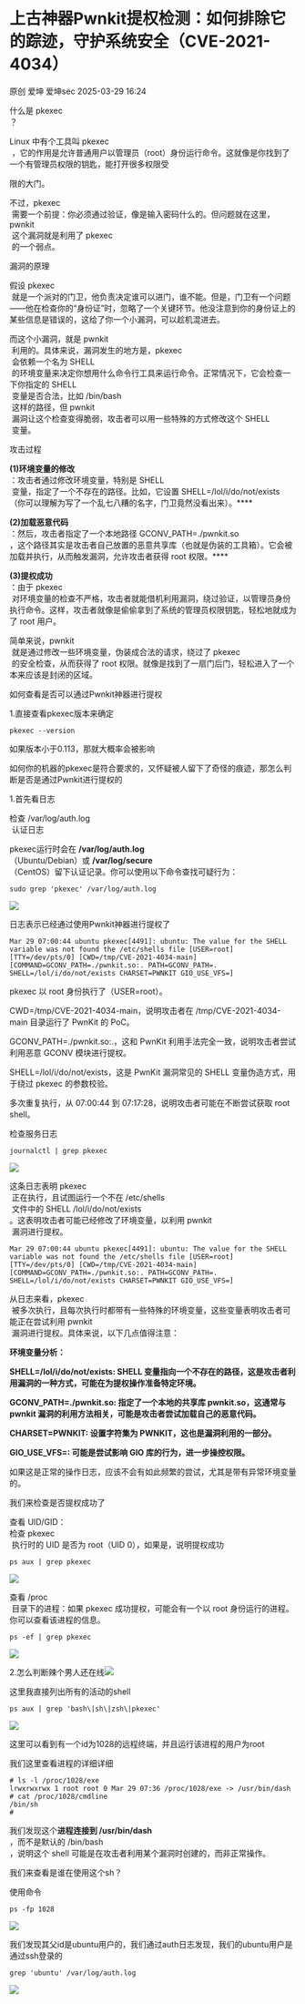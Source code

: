 #  上古神器Pwnkit提权检测：如何排除它的踪迹，守护系统安全（CVE-2021-4034）   
原创 爱坤  爱坤sec   2025-03-29 16:24  
  
什么是 pkexec  
？  
  
Linux 中有个工具叫 pkexec  
 ，它的作用是允许普通用户以管理员（root）身份运行命令。这就像是你找到了一个有管理员权限的钥匙，能打开很多权限受  
  
限的大门。  
  
不过，pkexec  
 需要一个前提：你必须通过验证，像是输入密码什么的。但问题就在这里，pwnkit  
 这个漏洞就是利用了 pkexec  
 的一个弱点。  
  
漏洞的原理  
  
假设 pkexec  
 就是一个派对的门卫，他负责决定谁可以进门，谁不能。但是，门卫有一个问题——他在检查你的“身份证”时，忽略了一个关键环节。他没注意到你的身份证上的某些信息是错误的，这给了你一个小漏洞，可以趁机混进去。  
  
而这个小漏洞，就是 pwnkit  
 利用的。具体来说，漏洞发生的地方是，pkexec  
 会依赖一个名为 SHELL  
 的环境变量来决定你想用什么命令行工具来运行命令。正常情况下，它会检查一下你指定的 SHELL  
 变量是否合法，比如 /bin/bash  
 这样的路径，但 pwnkit  
 漏洞让这个检查变得脆弱，攻击者可以用一些特殊的方式修改这个 SHELL  
 变量。  
  
攻击过程  
  
**(1)环境变量的修改**  
：攻击者通过修改环境变量，特别是 SHELL  
 变量，指定了一个不存在的路径。比如，它设置 SHELL=/lol/i/do/not/exists  
（你可以理解为写了一个乱七八糟的名字，门卫竟然没看出来）。****  
  
**(2)加载恶意代码**  
：然后，攻击者指定了一个本地路径 GCONV_PATH=./pwnkit.so  
，这个路径其实是攻击者自己放置的恶意共享库（也就是伪装的工具箱）。它会被加载并执行，从而触发漏洞，允许攻击者获得 root 权限。****  
  
**(3)提权成功**  
：由于 pkexec  
 对环境变量的检查不严格，攻击者就能借机利用漏洞，绕过验证，以管理员身份执行命令。这样，攻击者就像是偷偷拿到了系统的管理员权限钥匙，轻松地就成为了 root 用户。  
  
简单来说，pwnkit  
 就是通过修改一些环境变量，伪装成合法的请求，绕过了 pkexec  
 的安全检查，从而获得了 root 权限。就像是找到了一扇门后门，轻松进入了一个本来应该是封闭的区域。  
  
  
如何查看是否可以通过Pwnkit神器进行提权  
  
1.直接查看pkexec版本来确定  
```
pkexec --version
```  
  
如果版本小于0.113，那就大概率会被影响  
  
如何你的机器的pkexec是符合要求的，又怀疑被人留下了奇怪的痕迹，那怎么判断是否是通过Pwnkit进行提权的  
  
1.首先看日志  
  
检查 /var/log/auth.log  
 认证日志  
  
pkexec运行时会在 **/var/log/auth.log**  
（Ubuntu/Debian）或 **/var/log/secure**  
（CentOS）留下认证记录。你可以使用以下命令查找可疑行为：  
```
sudo grep 'pkexec' /var/log/auth.log
```  
  
![](https://mmbiz.qpic.cn/sz_mmbiz_png/pRXeQadBtYHfaXX9icWHBGRrsOsoMgdM6ibsL3Oem9opZFIDHibGQmmKP9JtibTLOjNQ4WmmZ6vUhFQhP2qq2MqPBg/640?wx_fmt=png&from=appmsg "")  
  
日志表示已经通过使用Pwnkit神器进行提权了  
```
Mar 29 07:00:44 ubuntu pkexec[4491]: ubuntu: The value for the SHELL variable was not found the /etc/shells file [USER=root] [TTY=/dev/pts/0] [CWD=/tmp/CVE-2021-4034-main] [COMMAND=GCONV_PATH=./pwnkit.so:. PATH=GCONV_PATH=. SHELL=/lol/i/do/not/exists CHARSET=PWNKIT GIO_USE_VFS=]
```  
  
pkexec 以 root 身份执行了（USER=root）。  
  
CWD=/tmp/CVE-2021-4034-main，说明攻击者在 /tmp/CVE-2021-4034-main 目录运行了 PwnKit 的 PoC。  
  
GCONV_PATH=./pwnkit.so:.，这和 PwnKit 利用手法完全一致，说明攻击者尝试利用恶意 GCONV 模块进行提权。  
  
SHELL=/lol/i/do/not/exists，这是 PwnKit 漏洞常见的 SHELL 变量伪造方式，用于绕过 pkexec 的参数校验。  
  
多次重复执行，从 07:00:44 到 07:17:28，说明攻击者可能在不断尝试获取 root shell。  
  
  
检查服务日志  
```
journalctl | grep pkexec
```  
  
![](https://mmbiz.qpic.cn/sz_mmbiz_png/pRXeQadBtYHfaXX9icWHBGRrsOsoMgdM6Vj8Uh4EbGmJOgPuqM3Bm7iakfyJt4rYGgic1dfQF42SOibWYRuVFaGsDw/640?wx_fmt=png&from=appmsg "")  
  
这条日志表明 pkexec  
 正在执行，且试图运行一个不在 /etc/shells  
 文件中的 SHELL /lol/i/do/not/exists  
。这表明攻击者可能已经修改了环境变量，以利用 pwnkit  
 漏洞进行提权。  
```
Mar 29 07:00:44 ubuntu pkexec[4491]: ubuntu: The value for the SHELL variable was not found the /etc/shells file [USER=root] [TTY=/dev/pts/0] [CWD=/tmp/CVE-2021-4034-main] [COMMAND=GCONV_PATH=./pwnkit.so:. PATH=GCONV_PATH=. SHELL=/lol/i/do/not/exists CHARSET=PWNKIT GIO_USE_VFS=]
```  
  
从日志来看，pkexec  
 被多次执行，且每次执行时都带有一些特殊的环境变量，这些变量表明攻击者可能正在尝试利用 pwnkit  
 漏洞进行提权。具体来说，以下几点值得注意：  
  
**环境变量分析：**  
  
**SHELL=/lol/i/do/not/exists: SHELL 变量指向一个不存在的路径，这是攻击者利用漏洞的一种方式，可能在为提权操作准备特定环境。**  
  
**GCONV_PATH=./pwnkit.so: 指定了一个本地的共享库 pwnkit.so，这通常与 pwnkit 漏洞的利用方法相关，可能是攻击者尝试加载自己的恶意代码。**  
  
**CHARSET=PWNKIT: 设置字符集为 PWNKIT，这也是漏洞利用的一部分。**  
  
**GIO_USE_VFS=: 可能是尝试影响 GIO 库的行为，进一步操控权限。**  
  
如果这是正常的操作日志，应该不会有如此频繁的尝试，尤其是带有异常环境变量的。  
  
我们来检查是否提权成功了  
  
查看 UID/GID：  
检查 pkexec  
 执行时的 UID 是否为 root（UID 0），如果是，说明提权成功  
```
ps aux | grep pkexec
```  
  
![](https://mmbiz.qpic.cn/sz_mmbiz_png/pRXeQadBtYHfaXX9icWHBGRrsOsoMgdM6kZ9dVMmeqY7yvaFm0UbiaialRcTc4Tltgx5P57saDvGex0KPxkicNZTEA/640?wx_fmt=png&from=appmsg "")  
  
查看 /proc  
 目录下的进程：如果 pkexec 成功提权，可能会有一个以 root 身份运行的进程。你可以查看该进程的信息。  
```
ps -ef | grep pkexec
```  
  
![](https://mmbiz.qpic.cn/sz_mmbiz_png/pRXeQadBtYHfaXX9icWHBGRrsOsoMgdM6MZM5Q6Ij8cNB72gvDAS2nLoUsHeLj3pFmBz6NlibT7ibl1ibjCfHUB3Qg/640?wx_fmt=png&from=appmsg "")  
  
  
2.怎么判断辣个男人还在线![](https://res.wx.qq.com/t/wx_fed/we-emoji/res/assets/newemoji/Yellowdog.png "")  
  
  
这里我直接列出所有的活动的shell  
```
ps aux | grep 'bash\|sh\|zsh\|pkexec'
```  
  
![](https://mmbiz.qpic.cn/sz_mmbiz_png/pRXeQadBtYHfaXX9icWHBGRrsOsoMgdM65k1X49umZwpGKhSib22v0tic5g2CfRBw10QF8h4SxHyqXdo5ibLhSKBXw/640?wx_fmt=png&from=appmsg "")  
  
这里可以看到有一个id为1028的远程终端，并且运行该进程的用户为root  
  
我们这里查看进程的详细详细  
```
# ls -l /proc/1028/exe
lrwxrwxrwx 1 root root 0 Mar 29 07:36 /proc/1028/exe -> /usr/bin/dash
# cat /proc/1028/cmdline
/bin/sh
#
```  
  
我们发现这个**进程连接到 /usr/bin/dash**  
，而不是默认的 /bin/bash  
，说明这个 shell 可能是在攻击者利用某个漏洞时创建的，而非正常操作。  
  
我们来查看是谁在使用这个sh？  
  
使用命令  
```
ps -fp 1028
```  
  
![](https://mmbiz.qpic.cn/sz_mmbiz_png/pRXeQadBtYHfaXX9icWHBGRrsOsoMgdM6U1h29j4qS3qSZz2UHRlxvyYc2kg3MgibhJHEh3CnNbjTib68TWicbbZ7Q/640?wx_fmt=png&from=appmsg "")  
  
我们发现其父id是ubuntu用户的，我们通过auth日志发现，我们的ubuntu用户是通过ssh登录的  
```
grep 'ubuntu' /var/log/auth.log
```  
  
![](https://mmbiz.qpic.cn/sz_mmbiz_png/pRXeQadBtYHfaXX9icWHBGRrsOsoMgdM6Z7ATydmk59NYdGxyG0D6BvUssBGDTJ0iaWxcjukPY9MJZl2nfzp6IkQ/640?wx_fmt=png&from=appmsg "")  
  
  
